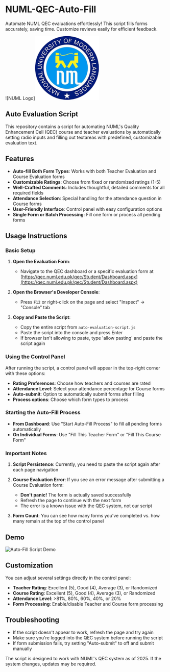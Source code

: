 # NUML-QEC-Auto-Fill

Automate NUML QEC evaluations effortlessly! This script fills forms accurately, saving time. Customize reviews easily for efficient feedback.

![NUML Logo]<img src="numl.png" alt="NUML Logo" width="200">

## Auto Evaluation Script

This repository contains a script for automating NUML's Quality Enhancement Cell (QEC) course and teacher evaluations by automatically setting radio inputs and filling out textareas with predefined, customizable evaluation text.

## Features

- **Auto-fill Both Form Types**: Works with both Teacher Evaluation and Course Evaluation forms
- **Customizable Ratings**: Choose from fixed or randomized ratings (1-5)
- **Well-Crafted Comments**: Includes thoughtful, detailed comments for all required fields
- **Attendance Selection**: Special handling for the attendance question in Course forms
- **User-Friendly Interface**: Control panel with easy configuration options
- **Single Form or Batch Processing**: Fill one form or process all pending forms

## Usage Instructions

### Basic Setup

1. **Open the Evaluation Form**:
   - Navigate to the QEC dashboard or a specific evaluation form at [https://qec.numl.edu.pk/qec/Student/Dashboard.aspx](https://qec.numl.edu.pk/qec/Student/Dashboard.aspx)

2. **Open the Browser's Developer Console**:
   - Press `F12` or right-click on the page and select "Inspect" → "Console" tab

3. **Copy and Paste the Script**:
   - Copy the entire script from `auto-evaluation-script.js`
   - Paste the script into the console and press Enter
   - If browser isn't allowing to paste, type 'allow pasting' and paste the script again

### Using the Control Panel

After running the script, a control panel will appear in the top-right corner with these options:

- **Rating Preferences**: Choose how teachers and courses are rated
- **Attendance Level**: Select your attendance percentage for Course forms
- **Auto-submit**: Option to automatically submit forms after filling
- **Process options**: Choose which form types to process

### Starting the Auto-Fill Process

- **From Dashboard**: Use "Start Auto-Fill Process" to fill all pending forms automatically
- **On Individual Forms**: Use "Fill This Teacher Form" or "Fill This Course Form"

### Important Notes

1. **Script Persistence**: Currently, you need to paste the script again after each page navigation
   
2. **Course Evaluation Error**: If you see an error message after submitting a Course Evaluation form:
   - **Don't panic!** The form is actually saved successfully
   - Refresh the page to continue with the next form
   - The error is a known issue with the QEC system, not our script

3. **Form Count**: You can see how many forms you've completed vs. how many remain at the top of the control panel

## Demo

![Auto-Fill Script Demo](qec-demo.gif)
<!-- GIF showing the script in action will be placed here -->

## Customization

You can adjust several settings directly in the control panel:

- **Teacher Rating**: Excellent (5), Good (4), Average (3), or Randomized
- **Course Rating**: Excellent (5), Good (4), Average (3), or Randomized
- **Attendance Level**: >81%, 80%, 60%, 40%, or 20% 
- **Form Processing**: Enable/disable Teacher and Course form processing

## Troubleshooting

- If the script doesn't appear to work, refresh the page and try again
- Make sure you're logged into the QEC system before running the script
- If form submission fails, try setting "Auto-submit" to off and submit manually

The script is designed to work with NUML's QEC system as of 2025. If the system changes, updates may be required.
